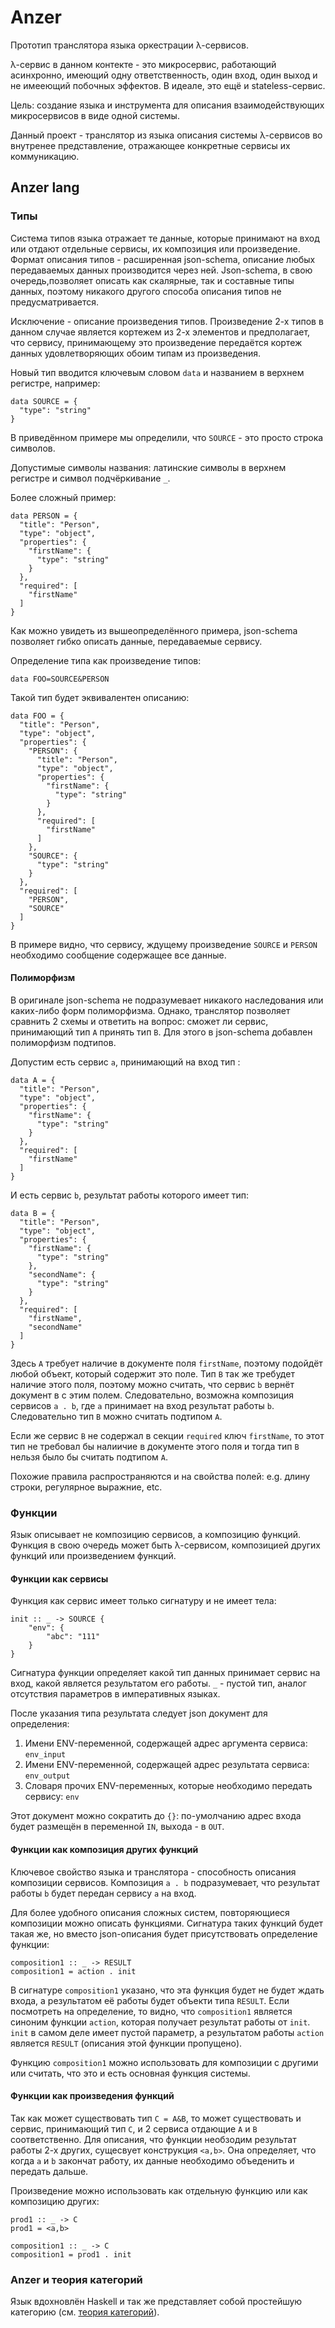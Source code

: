 # Anzer

Прототип транслятора языка оркестрации λ-сервисов.

λ-сервис в данном контекте - это микросервис, работающий асинхронно, имеющий одну ответственность, один вход, один выход и не имееющий побочных эффектов.
В идеале, это ещё и stateless-сервис.

Цель: создание языка и инструмента для описания взаимодействующих микросервисов в виде одной системы.

Данный проект - транслятор из языка описания системы λ-сервисов во внутренее представление, отражающее
конкретные сервисы их коммуникацию.

## Anzer lang

### Типы

Система типов языка отражает те данные, которые принимают на вход или отдают отдельные сервисы, их композиция или произведение. Формат описания типов - расширенная json-schema, описание любых передаваемых данных производится через ней. Json-schema, в свою очередь,позволяет описать как скалярные, так и составные типы данных, поэтому никакого другого способа описания типов не предусматривается.

Исключение - описание произведения типов. Произведение 2-х типов в данном случае является кортежем из 2-х элементов и предполагает, что сервису, принимающему это произведение передаётся кортеж данных удовлетворяющих обоим типам из произведения.

Новый тип вводится ключевым словом `data` и названием в верхнем регистре, например:

```
data SOURCE = {
  "type": "string"
}
```

В приведённом примере мы определили, что `SOURCE` - это просто строка символов.

Допустимые символы названия: латинские символы в верхнем регистре и символ подчёркивание `_`.

Более сложный пример:

```
data PERSON = {
  "title": "Person",
  "type": "object",
  "properties": {
    "firstName": {
      "type": "string"
    }
  },
  "required": [
    "firstName"
  ]
}
```

Как можно увидеть из вышеопределённого примера, json-schema позволяет гибко описать данные, передаваемые сервису.

Определение типа как произведение типов:

```
data FOO=SOURCE&PERSON
```

Такой тип будет эквивалентен описанию:

```
data FOO = {
  "title": "Person",
  "type": "object",
  "properties": {
    "PERSON": {
      "title": "Person",
      "type": "object",
      "properties": {
        "firstName": {
          "type": "string"
        }
      },
      "required": [
        "firstName"
      ]
    },
    "SOURCE": {
      "type": "string"
    }
  },
  "required": [
    "PERSON",
    "SOURCE"
  ]
}
```

В примере видно, что сервису, ждущему произведение `SOURCE` и `PERSON` необходимо сообщение содержащее все данные.

#### Полиморфизм

В оригинале json-schema не подразумевает никакого наследования или каких-либо форм полиморфизма. Однако, транслятор позволяет сравнить 2 схемы и ответить на вопрос:
сможет ли сервис, принимающий тип `A` принять тип `B`. Для этого в json-schema добавлен полиморфизм подтипов.

Допустим есть сервис `a`, принимающий на вход тип :

```
data A = {
  "title": "Person",
  "type": "object",
  "properties": {
    "firstName": {
      "type": "string"
    }
  },
  "required": [
    "firstName"
  ]
}
```

И есть сервис `b`, результат работы которого имеет тип:

```
data B = {
  "title": "Person",
  "type": "object",
  "properties": {
    "firstName": {
      "type": "string"
    },
    "secondName": {
      "type": "string"
    }
  },
  "required": [
    "firstName",
    "secondName"
  ]
}
```

Здесь `A` требует наличие в документе поля `firstName`, поэтому подойдёт любой объект, который содержит это поле. Тип `B` так же требудет наличие этого поля, 
поэтому можно считать, что сервис `b` вернёт документ в с этим полем. Следовательно, возможна композиция сервисов `a . b`, где `a` принимает на вход результат работы `b`.
Следовательно тип `B` можно считать подтипом `A`.

Если же сервис `B` не содержал в секции `required` ключ `firstName`, то этот тип не требовал бы налиичие в документе этого поля и тогда тип `B` нельзя было бы считать подтипом `A`.

Похожие правила распространяются и на свойства полей: e.g. длину строки, регулярное выражние, etc.

### Функции

Язык описывает не композицию сервисов, а композицию функций. Функция в свою очередь может быть λ-сервисом, композицией других функций или произведением функций.

#### Функции как сервисы

Функция как сервис имеет только сигнатуру и не имеет тела:

```
init :: _ -> SOURCE {
    "env": {
        "abc": "111"
    }
}
```

Сигнатура функции определяет какой тип данных принимает сервис на вход, какой является результатом его работы. `_` - пустой тип, аналог отсутствия параметров в императивных языках.

После указания типа результата следует json документ для определения:

1. Имени ENV-переменной, содержащей адрес аргумента сервиса: `env_input`
2. Имени ENV-переменной, содержащей адрес результата сервиса: `env_output`
3. Словаря прочих ENV-переменных, которые необходимо передать сервису: `env`

Этот документ можно сократить до `{}`: по-умолчанию адрес входа будет размещён в переменной `IN`, выхода - в `OUT`.

#### Функции как композиция других функций

Ключевое свойство языка и транслятора - способность описания композиции сервисов. Композиция `a . b` подразумевает, что результат работы `b` будет передан сервису `a` на вход.

Для более удобного описания сложных систем, повторяющиеся композиции можно описать функциями. Сигнатура таких функций будет такая же, но вместо json-описания будет присутствовать определение функции:

```
composition1 :: _ -> RESULT
composition1 = action . init
```

В сигнатуре `composition1` указано, что эта функция будет не будет ждать входа, а результатом её работы будет объекти типа `RESULT`. Если посмотреть на определение, то
видно, что `composition1` является синоним функции `action`, которая получает результат работы от `init`. `init` в самом деле имеет пустой параметр, а результатом
работы `action` является `RESULT` (описания этой функции пропущено). 

Функцию `composition1` можно использовать для композиции с другими или считать, что это и есть основная функция системы.

#### Функции как произведения функций

Так как может существовать тип `C = A&B`, то может существовать и сервис, принимающий тип `C`, и 2 сервиса отдающие `A` и `B` соответственно. Для описания, что функции 
необзодим результат работы 2-х других, сущесвует конструкция `<a,b>`. Она определяет, что когда `a` и `b` закончат работу, их данные необходимо объеденить и передать дальше.

Произведение можно использовать как отдельную функцию или как композицию других:

```
prod1 :: _ -> C
prod1 = <a,b>

composition1 :: _ -> C
composition1 = prod1 . init
```

### Anzer и теория категорий

Язык вдохновлён Haskell и так же представляет собой простейшую категорию (см. [теория категорий](https://ru.wikipedia.org/wiki/Теория_категорий)). 
